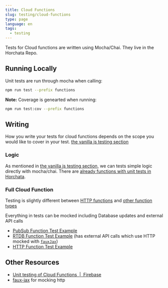 ```yaml
---
title: Cloud Functions
slug: testing/cloud-functions
type: page
language: en
tags:
  - testing
---
```


Tests for Cloud functions are written using Mocha/Chai. They live in the Horchata Repo.

## Running Locally

Unit tests are run through mocha when calling:
  
  ```bash
  npm run test --prefix functions
  ```

**Note:** Coverage is genearted when running:

  ```bash
  npm run test:cov --prefix functions
  ```

## Writing
How you write your tests for cloud functions depends on the scope you would like to cover in your test.
[the vanilla js testing section](/images/FiradminLogo.png)
### Logic
As mentioned in [the vanilla js testing section](/testing/vanilla-js), we can tests simple logic directly with mocha/chai. There are [already functions with unit tests in Horchata](https://github.com/fireadmin/horchata/blob/master/functions/test/unit/sheetsSync.spec.js).

### Full Cloud Function
Testing is slightly different between [HTTP functions](https://firebase.google.com/docs/functions/unit-testing#testing_http_functions) and [other function types](https://firebase.google.com/docs/functions/unit-testing#testing_background_non-http_functions)

Everything in tests can be mocked including Database updates and external API calls

* [PubSub Function Test Example](https://github.com/prescottprue/fireadmin/blob/master/functions/test/unit/sendFcm.spec.js)
* [RTDB Function Test Example](https://github.com/prescottprue/fireadmin/blob/master/functions/test/unit/callGoogleApi.spec.js) (has external API calls which use HTTP mocked with [`fauxJax`][faux-jax-url])
* [HTTP Function Test Example](https://github.com/prescottprue/fireadmin/blob/master/functions/test/unit/version.spec.js)

## Other Resources

* [Unit testing of Cloud Functions  |  Firebase](https://firebase.google.com/docs/functions/unit-testing)
* [faux-jax][faux-jax-url] for mocking http

[faux-jax-url]: https://github.com/algolia/faux-jax
